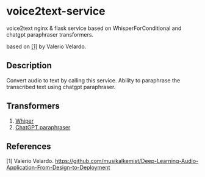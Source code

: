 # voice2text-service
voice2text nginx &amp; flask service based on WhisperForConditional and chatgpt paraphraser transformers.

based on [[1]](#1) by Valerio Velardo.

## Description
Convert audio to text by calling this service. Ability to paraphrase the transcribed text using chatgpt paraphraser. 

## Transformers
1. [Whiper](https://huggingface.co/docs/transformers/model_doc/whisper)
2. [ChatGPT paraphraser](https://huggingface.co/humarin/chatgpt_paraphraser_on_T5_base)

## References
<a id="1">[1]</a>
Valerio Velardo.
https://github.com/musikalkemist/Deep-Learning-Audio-Application-From-Design-to-Deployment
